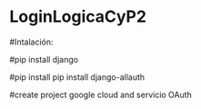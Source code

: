 # LoginLogicaCyP2

#Intalación:

#pip install django

#pip install pip install django-allauth

#create project google cloud and servicio OAuth

